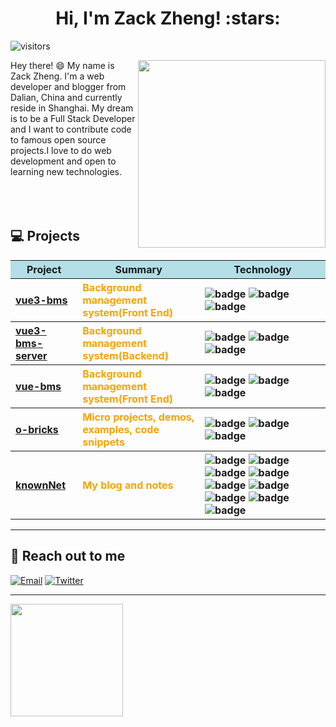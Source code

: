 <h1 align="center">Hi, I'm Zack Zheng! :stars: </h1>

![visitors](https://visitor-badge.glitch.me/badge?page_id=zack-xy.zack-xy)


<img align='right' src='https://user-images.githubusercontent.com/18522167/180609440-aee8efa0-d6eb-4f4a-b551-de00ae291b97.png' width='300"'>





Hey there! :smile: My name is Zack Zheng. I'm a web developer and blogger from Dalian, China and currently reside in Shanghai. My dream is to be a Full Stack Developer and I want to contribute code to famous open source projects.I love to do web development and open to learning new technologies.
<br/><br/><br/><br/>


## 💻 Projects

<table>
  <thead align="center">
    <tr style="background-color:#B3DEE5">
      <th>Project</th>
      <th>Summary</th>
      <th>Technology</th>
    </tr>
  </thead>
  <tbody align="left">
    <tr>
      <th>
        <a href="https://github.com/zack-xy/vue3-bms" target="_blank">
        vue3-bms</a>
      </th>
      <th style="color: #FFA101">Background management system(Front End)</th>
      <th>
        <img src="https://img.shields.io/badge/TypeScript-007ACC?style=flat&amp;logo=typescript&amp;logoColor=white" alt="badge">
        <img src="https://img.shields.io/badge/JavaScript-F7DF1E?style=flat&amp;logo=javascript&amp;logoColor=black" alt="badge">
        <img src="https://img.shields.io/badge/Vue3-35495E?style=flat&amp;logo=Vue.js&amp;logoColor=4FC08" alt="badge">
      </th>
    </tr>
    <tr>
      <th>
        <a href="https://github.com/zack-xy/vue3-bms-server" target="_blank">
        vue3-bms-server</a>
      </th>
      <th style="color: #FFA101">Background management system(Backend)</th>
      <th>
        <img src="https://img.shields.io/badge/JavaScript-F7DF1E?style=flat&amp;logo=javascript&amp;logoColor=black" alt="badge">
        <img src="https://img.shields.io/badge/MongoDB-47A248?style=flat&amp;logo=MongoDB&amp;logoColor=white" alt="badge">
        <img src="https://img.shields.io/badge/Koa2-33333D?style=flat" alt="badge">
      </th>
    </tr>
    <tr>
      <th>
        <a href="https://github.com/zack-xy/vue-bms" target="_blank">
        vue-bms</a>
      </th>
      <th style="color: #FFA101">Background management system(Front End)</th>
      <th>
        <img src="https://img.shields.io/badge/JavaScript-F7DF1E?style=flat&amp;logo=javascript&amp;logoColor=black" alt="badge">
        <img src="https://img.shields.io/badge/Sass-CC6699?style=flat&amp;logo=Sass&amp;logoColor=white" alt="badge">
        <img src="https://img.shields.io/badge/Vue2-35495E?style=flat&amp;logo=Vue.js&amp;logoColor=4FC08" alt="badge">
      </th>
    </tr>
    <tr>
      <th>
        <a href="https://github.com/zack-xy/o-bricks" target="_blank">
        o-bricks</a>
      </th>
      <th style="color: #FFA101">Micro projects, demos, examples, code snippets</th>
      <th>
        <img src="https://img.shields.io/badge/JavaScript-F7DF1E?style=flat&amp;logo=javascript&amp;logoColor=black" alt="badge">
        <img src="https://img.shields.io/badge/Vue2-35495E?style=flat&amp;logo=Vue.js&amp;logoColor=4FC08" alt="badge">
        <img src="https://img.shields.io/badge/Koa2-33333D?style=flat" alt="badge">
      </th>
    </tr>
    <tr>
      <th>
        <a href="https://github.com/zack-xy/knownNet" target="_blank">
        knownNet</a>
      </th>
      <th style="color: #FFA101">My blog and notes</th>
      <th>
        <img src="https://img.shields.io/badge/HTML5-E34F26?style=flat&amp;logo=HTML5&amp;logoColor=white" alt="badge">
        <img src="https://img.shields.io/badge/CSS3-1572B6?style=flat&amp;logo=CSS3&amp;logoColor=white" alt="badge">
        <img src="https://img.shields.io/badge/Git-F05032?style=flat&amp;logo=Git&amp;logoColor=white" alt="badge">
        <img src="https://img.shields.io/badge/Node.js-43853D?style=flat&amp;logo=node.js&amp;logoColor=white" alt="badge">
        <img src="https://img.shields.io/badge/JavaScript-F7DF1E?style=flat&amp;logo=javascript&amp;logoColor=black" alt="badge">
        <img src="https://img.shields.io/badge/Vue2-35495E?style=flat&amp;logo=Vue.js&amp;logoColor=4FC08" alt="badge">
        <img src="https://img.shields.io/badge/Linux-FCC624?style=flat&amp;logo=Linux&amp;logoColor=black" alt="badge">
        <img src="https://img.shields.io/badge/Koa2-33333D?style=flat" alt="badge">
        <img src="https://img.shields.io/badge/Xmind-EA0000?style=flat" alt="badge">
      </th>
    </tr>
  </tbody>
</table>


<!-- <hr/> -->


<!-- ## :books: Technologies I'm Learning  
#### Software:

![TypeScript](https://img.shields.io/badge/TypeScript-007ACC?style=flat&amp;logo=typescript&amp;logoColor=white)  ![Java](http://img.shields.io/badge/-Java-007396?style=flat-square&logo=java&logoColor=ffffff)  ![Spring](http://img.shields.io/badge/-Spring-6DB33F?style=flat-square&logo=spring&logoColor=ffffff)

#### Front-end:

![Sass](https://img.shields.io/badge/-Sass-%23CC6699?style=flat-square&logo=sass&logoColor=ffffff) ![JavaScript](https://img.shields.io/badge/-JavaScript-%23F7DF1C?style=flat-square&logo=javascript&logoColor=000000&color=d1b01f) ![Nodejs](https://img.shields.io/badge/-Nodejs-black?style=flat-square&logo=Node.js&logoColor=00d632) ![React](https://img.shields.io/badge/-React-%23282C34?style=flat-square&logo=react)


#### Back-end:

![Redis](https://img.shields.io/badge/-Redis-DC382D?style=flat-square&logo=redis&logoColor=ffffff) ![MongoDB](https://img.shields.io/badge/MongoDB-47A248?style=flat&amp;logo=MongoDB&amp;logoColor=white) ![Docker](https://img.shields.io/badge/-Docker-black?style=flat-square&logo=docker) ![NGINX](http://img.shields.io/badge/-NGINX-269539?style=flat-square&logo=nginx&logoColor=ffffff)


#### Editors and Operating Systems:

![IntelliJ IDEA](http://img.shields.io/badge/-IntelliJ%20IDEA-000000?style=flat-square&logo=intellij-idea&logoColor=ffffff) ![VS Code](http://img.shields.io/badge/-VS%20Code-007ACC?style=flat-square&logo=visual-studio-code&logoColor=ffffff) ![MobaXterm](http://img.shields.io/badge/-MobaXterm-000000?style=flat-square&logo=iTerm2&logoColor=ffffff) ![Debian](http://img.shields.io/badge/-Debian-A81D33?style=flat-square&logo=debian&logoColor=ffffff) -->

<hr/>

## 👋 Reach out to me 
  [![Email](https://img.shields.io/badge/-Email-EA4335?style=flat&labelColor=EA4335&logo=Gmail&logoColor=white)](mailto:zack_zhengxiyun@163.com)
  [![Twitter](https://img.shields.io/badge/-Twitter-1ca0f1?style=flat&labelColor=1ca0f1&logo=twitter&logoColor=white&link=https://twitter.com/brennankbrown)](https://twitter.com/zackzheng94)
  
<hr/>
<p>
<a href="https://github.com/ZackZheng-xy">
  <!-- <img height="180em" src="https://github-readme-stats.vercel.app/api?username=zack-xy&theme=buefy&show_icons=true" /> -->
  <img height="180em" src="https://github-readme-stats.vercel.app/api/top-langs/?username=zack-xy&theme=buefy&layout=compact" />
</a>

</p>
